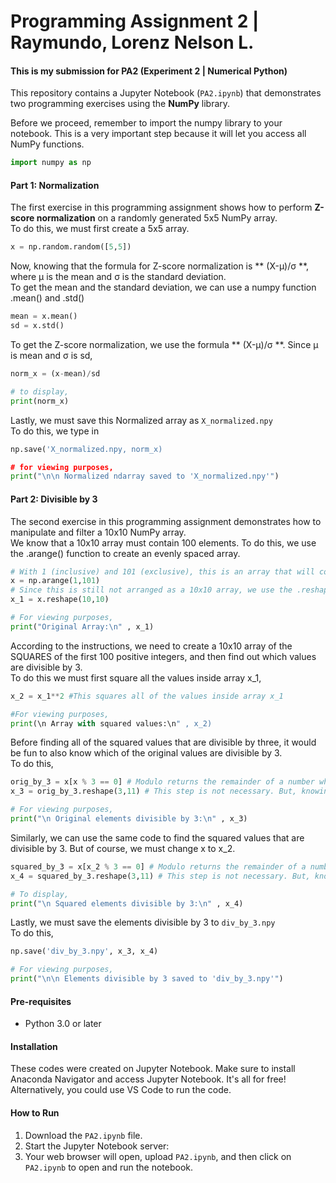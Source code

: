 # Programming Assignment 2 | Raymundo, Lorenz Nelson L.
#### This is my submission for PA2 (Experiment 2 | Numerical Python)
This repository contains a Jupyter Notebook (`PA2.ipynb`) that demonstrates two programming exercises using the **NumPy** library.

Before we proceed, remember to import the numpy library to your notebook. This is a very important step because it will let you access all NumPy functions.
```Python
import numpy as np
```
#### Part 1: Normalization
The first exercise in this programming assignment shows how to perform **Z-score normalization** on a randomly generated 5x5 NumPy array.\
To do this, we must first create a 5x5 array.
```Python
x = np.random.random([5,5])
```
Now, knowing that the formula for Z-score normalization is ** (X-μ)/σ **, where μ is the mean and σ is the standard deviation.\
To get the mean and the standard deviation, we can use a numpy function .mean() and .std()
```Python
mean = x.mean()
sd = x.std()
```
To get the Z-score normalization, we use the formula ** (X-μ)/σ **. Since μ is mean and σ is sd,
```Python
norm_x = (x-mean)/sd

# to display,
print(norm_x)
```
Lastly, we must save this Normalized array as `X_normalized.npy`\
To do this, we type in 
```Python
np.save('X_normalized.npy, norm_x)

# for viewing purposes,
print("\n\n Normalized ndarray saved to 'X_normalized.npy'")
```

#### Part 2: Divisible by 3
The second exercise in this programming assignment demonstrates how to manipulate and filter a 10x10 NumPy array.\
We know that a 10x10 array must contain 100 elements. To do this, we use the .arange() function to create an evenly spaced array.
```Python
# With 1 (inclusive) and 101 (exclusive), this is an array that will contain values 1 to 100.
x = np.arange(1,101)
# Since this is still not arranged as a 10x10 array, we use the .reshape() function
x_1 = x.reshape(10,10)

# For viewing purposes,
print("Original Array:\n" , x_1)
```
According to the instructions, we need to create a 10x10 array of the SQUARES of the first 100 positive integers, and then find out which values are divisible by 3. \
To do this we must first square all the values inside array x_1,
```Python
x_2 = x_1**2 #This squares all of the values inside array x_1

#For viewing purposes,
print(\n Array with squared values:\n" , x_2)
```
Before finding all of the squared values that are divisible by three, it would be fun to also know which of the original values are divisible by 3.\
To do this, 
```Python
orig_by_3 = x[x % 3 == 0] # Modulo returns the remainder of a number when divided by a certain number x (in this case, 3). If the remainder is zero, then it means that the number is divisible by 3.
x_3 = orig_by_3.reshape(3,11) # This step is not necessary. But, knowing that from 1 to 100, there are 33 numbers that are divisible by 3. We can reshape the array to a 3x11 array to make it look more presentable

# For viewing purposes,
print("\n Original elements divisible by 3:\n" , x_3)
```

Similarly, we can use the same code to find the squared values that are divisible by 3. But of course, we must change x to x_2.
```Python
squared_by_3 = x[x_2 % 3 == 0] # Modulo returns the remainder of a number when divided by a certain number x (in this case, 3). If the remainder is zero, then it means that the number is divisible by 3.
x_4 = squared_by_3.reshape(3,11) # This step is not necessary. But, knowing that from 1 to 100, there are 33 numbers that are divisible by 3, then, there should still be 33 numbers that are divisible by 3 when squared

# To display,
print("\n Squared elements divisible by 3:\n" , x_4)
```
Lastly, we must save the elements divisible by 3 to `div_by_3.npy`\
To do this,
```Python
np.save('div_by_3.npy', x_3, x_4)

# For viewing purposes,
print("\n\n Elements divisible by 3 saved to 'div_by_3.npy'")
```

#### Pre-requisites
- Python 3.0 or later

#### Installation
These codes were created on Jupyter Notebook. Make sure to install Anaconda Navigator and access Jupyter Notebook. It's all for free! Alternatively, you could use VS Code to run the code.

#### How to Run
1.  Download the `PA2.ipynb` file.
2.  Start the Jupyter Notebook server:
3.  Your web browser will open, upload `PA2.ipynb`, and then click on `PA2.ipynb` to open and run the notebook.
